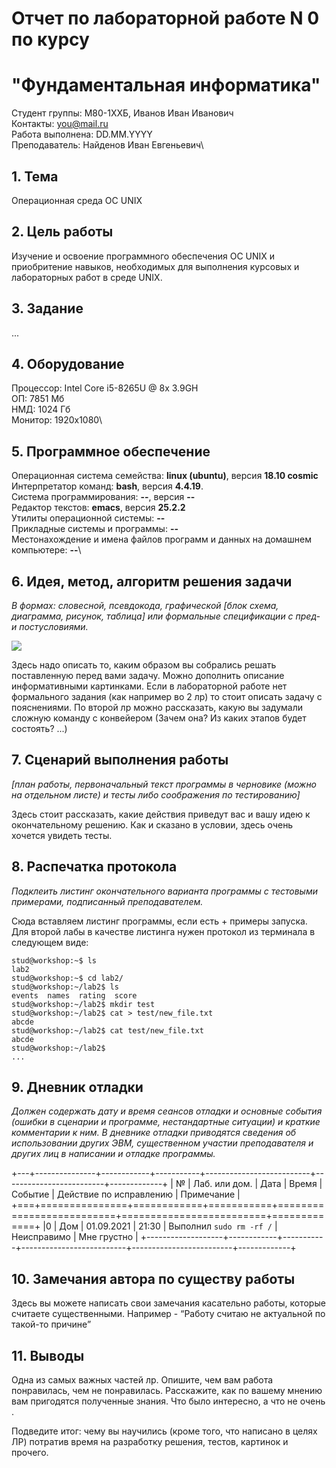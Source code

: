 # Отчет по лабораторной работе N 0 по курсу
# "Фундаментальная информатика"

Студент группы: M80-1XXБ, Иванов Иван Иванович\
Контакты: you@mail.ru\
Работа выполнена: DD.MM.YYYY\
Преподаватель: Найденов Иван Евгеньевич\

## 1. Тема

Операционная среда ОС UNIX

## 2. Цель работы

Изучение и освоение программного обеспечения ОС UNIX и приобритение навыков, необходимых для выполнения курсовых и лабораторных работ в среде UNIX.

## 3. Задание

...

## 4. Оборудование

Процессор: Intel Core i5-8265U @ 8x 3.9GH\
ОП: 7851 Мб\
НМД: 1024 Гб\
Монитор: 1920x1080\

## 5. Программное обеспечение

Операционная система семейства: **linux (ubuntu)**, версия **18.10 cosmic**\
Интерпретатор команд: **bash**, версия **4.4.19**.\
Система программирования: **--**, версия **--**\
Редактор текстов: **emacs**, версия **25.2.2**\
Утилиты операционной системы: **--**\
Прикладные системы и программы: **--**\
Местонахождение и имена файлов программ и данных на домашнем компьютере: **--**\

## 6. Идея, метод, алгоритм решения задачи

*В формах: словесной, псевдокода, графической [блок схема, диаграмма, рисунок, таблица] или формальные спецификации с пред- и постусловиями.*

![](https://i.imgur.com/i4a71Y9.png)

Здесь надо описать то, каким образом вы собрались решать поставленную перед вами задачу. Можно дополнить описание информативными картинками. Если в лабораторной работе нет формального задания (как например во 2 лр) то стоит описать задачу с пояснениями.
По второй лр можно рассказать, какую вы задумали сложную команду с конвейером (Зачем она? Из каких этапов будет состоять? ...)

## 7. Сценарий выполнения работы

*[план работы, первоначальный текст программы в черновике (можно на отдельном листе) и тесты либо соображения по тестированию]*

Здесь стоит рассказать, какие действия приведут вас и вашу идею к окончательному решению. Как и сказано в условии, здесь очень хочется увидеть тесты.

## 8. Распечатка протокола
*Подклеить листинг окончательного варианта программы с тестовыми примерами, подписанный преподавателем.*

Сюда вставляем листинг программы, если есть + примеры запуска. Для второй лабы в качестве листинга нужен протокол из терминала в следующем виде:

```
stud@workshop:~$ ls
lab2
stud@workshop:~$ cd lab2/
stud@workshop:~/lab2$ ls
events  names  rating  score
stud@workshop:~/lab2$ mkdir test
stud@workshop:~/lab2$ cat > test/new_file.txt
abcde
stud@workshop:~/lab2$ cat test/new_file.txt 
abcde
stud@workshop:~/lab2$ 
...
```

## 9. Дневник отладки

*Должен содержать дату и время сеансов отладки и основные события (ошибки в сценарии и программе, нестандартные ситуации) и краткие комментарии к ним. В дневнике отладки приводятся сведения об использовании других ЭВМ, существенном участии преподавателя и других лиц в написании и отладке программы.*

+---+---------------+------------+-----------+--------------------------+-------------------------+-------------+
| № | Лаб. или дом. | Дата       | Время     | Событие                  | Действие по исправлению | Примечание  |
+===+===============+============+===========+==========================+=========================+=============+
|0  | Дом           | 01.09.2021 | 21:30     | Выполнил `sudo rm -rf /` | Неисправимо             | Мне грустно |
+-------------------+------------+-----------+--------------------------+-------------------------+-------------+

## 10. Замечания автора по существу работы

Здесь вы можете написать свои замечания касательно работы, которые считаете существенными. Например - “Работу считаю не актуальной по такой-то причине”

## 11. Выводы

Одна из самых важных частей лр. Опишите,  чем вам работа понравилась, чем не понравилась. Расскажите, как по вашему мнению вам пригодятся полученные знания. Что было интересно, а что не очень .

Подведите итог:  чему вы научились (кроме того, что написано в целях ЛР)  потратив время на разработку решения, тестов, картинок и прочего.

